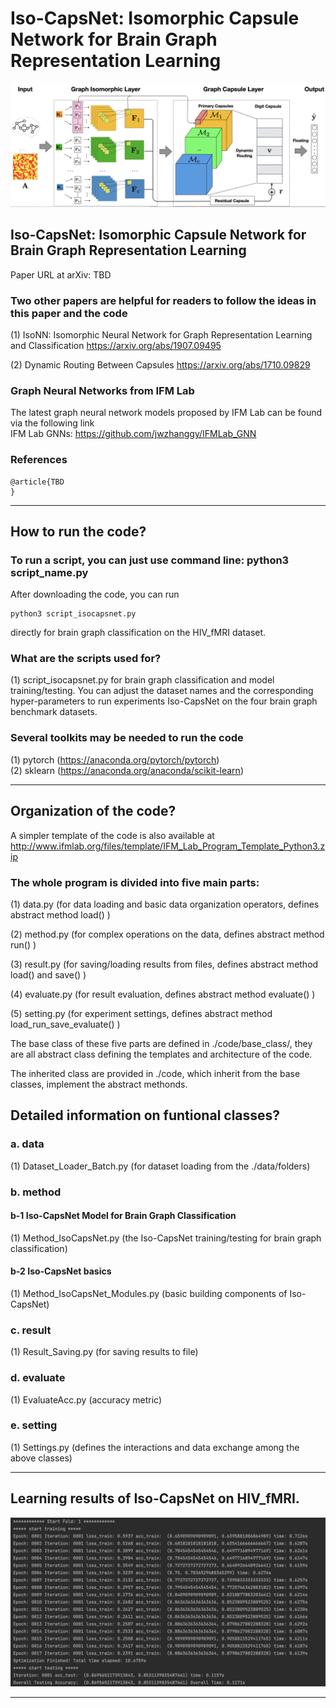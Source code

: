 # Iso-CapsNet: Isomorphic Capsule Network for Brain Graph Representation Learning

![Iso-CapsNet Model Architecture](./result/screenshot/isocapnet_model.png)

## Iso-CapsNet: Isomorphic Capsule Network for Brain Graph Representation Learning 

Paper URL at arXiv: TBD

### Two other papers are helpful for readers to follow the ideas in this paper and the code

(1) IsoNN: Isomorphic Neural Network for Graph Representation Learning and Classification https://arxiv.org/abs/1907.09495

(2) Dynamic Routing Between Capsules https://arxiv.org/abs/1710.09829

### Graph Neural Networks from IFM Lab

The latest graph neural network models proposed by IFM Lab can be found via the following link<br>
IFM Lab GNNs: https://github.com/jwzhanggy/IFMLab_GNN

### References

```
@article{TBD
}
```

************************************************************************************************

## How to run the code?

### To run a script, you can just use command line: python3 script_name.py

After downloading the code, you can run
```
python3 script_isocapsnet.py
```
directly for brain graph classification on the HIV_fMRI dataset. 

### What are the scripts used for?

(1) script_isocapsnet.py for brain graph classification and model training/testing. You can adjust the dataset names and the corresponding hyper-parameters to run experiments Iso-CapsNet on the four brain graph benchmark datasets. 


### Several toolkits may be needed to run the code
(1) pytorch (https://anaconda.org/pytorch/pytorch) <br>
(2) sklearn (https://anaconda.org/anaconda/scikit-learn) <br>


************************************************************************************************

## Organization of the code?

A simpler template of the code is also available at http://www.ifmlab.org/files/template/IFM_Lab_Program_Template_Python3.zip

### The whole program is divided into five main parts:

(1) data.py (for data loading and basic data organization operators, defines abstract method load() )

(2) method.py (for complex operations on the data, defines abstract method run() )

(3) result.py (for saving/loading results from files, defines abstract method load() and save() )

(4) evaluate.py (for result evaluation, defines abstract method evaluate() )

(5) setting.py (for experiment settings, defines abstract method load_run_save_evaluate() )

The base class of these five parts are defined in ./code/base_class/, they are all abstract class defining the templates and architecture of the code.

The inherited class are provided in ./code, which inherit from the base classes, implement the abstract methonds.

## Detailed information on funtional classes?

### a. data

(1) Dataset_Loader_Batch.py (for dataset loading from the ./data/folders)


### b. method

#### b-1 Iso-CapsNet Model for Brain Graph Classification

(1) Method_IsoCapsNet.py (the Iso-CapsNet training/testing for brain graph classification)

#### b-2 Iso-CapsNet basics

(1) Method_IsoCapsNet_Modules.py (basic building components of Iso-CapsNet)

### c. result

(1) Result_Saving.py (for saving results to file)


### d. evaluate

(1) EvaluateAcc.py (accuracy metric)


### e. setting

(1) Settings.py (defines the interactions and data exchange among the above classes)

************************************************************************************************

## Learning results of Iso-CapsNet on HIV_fMRI.

![Learning Results of Iso-CapsNet on HIV_fMRI](./result/screenshot/fold_1.png)


************************************************************************************************
